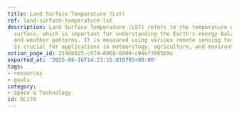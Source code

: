 ```yaml
---
title: Land Surface Temperature (Lst)
ref: land-surface-temperature-lst
description: Land Surface Temperature (LST) refers to the temperature of the land
  surface, which is important for understanding the Earth's energy balance, climate,
  and weather patterns. It is measured using various remote sensing techniques and
  is crucial for applications in meteorology, agriculture, and environmental monitoring.
notion_page_id: 214d6625-c679-806b-b009-c94ef398569e
exported_at: '2025-06-16T14:23:15.816795+00:00'
tags:
- resources
- goals
category:
- Space & Technology
id: GL174
---
```


